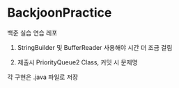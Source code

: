 # BackjoonPractice
백준 실습 연습 레포

1. StringBuilder 및 BufferReader 사용해야 시간 더 조금 걸림

2. 제출시 PriorityQueue2 Class, 커밋 시 문제명
 

각 구현은 .java 파일로 저장
